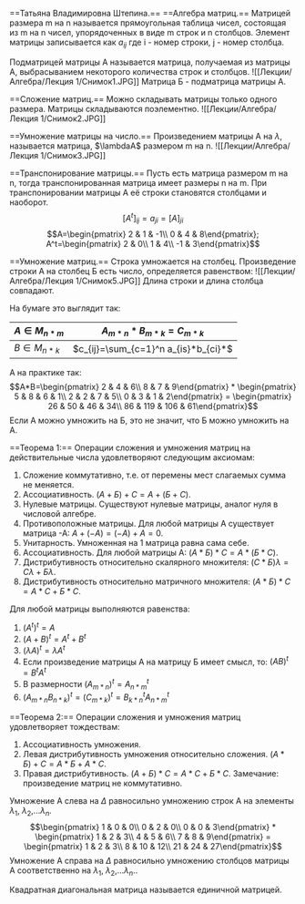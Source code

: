 ==Татьяна Владимировна Штепина.==
==Алгебра матриц.==
Матрицей размера m на n называется прямоугольная таблица чисел, состоящая из m на n чисел, упорядоченных в виде m строк и n столбцов.
Элемент матрицы записывается как $a_{ij}$
где i - номер строки,
j - номер столбца.

Подматрицей матрицы А называется матрица, получаемая из матрицы А, выбрасыванием некоторого количества строк и столбцов.
![[Лекции/Алгебра/Лекция 1/Снимок1.JPG]]
Матрица Б - подматрица матрицы А.

==Сложение матриц.==
Можно складывать матрицы только одного размера. Матрицы складываются поэлементно.
![[Лекции/Алгебра/Лекция 1/Снимок2.JPG]]

==Умножение матрицы на число.==
Произведением матрицы А на $\lambda$, называется матрица, $\lambdaА$ размером m на n.
![[Лекции/Алгебра/Лекция 1/Снимок3.JPG]]

==Транспонирование матрицы.==
Пусть есть матрица размером m на n, тогда транспонированная матрица имеет размеры n на m. При транспонировании матрицы А её строки становятся столбцами и наоборот. 
$$[A^t]_{ij}=a_{ji}=[A]_{ji}$$
$$A=\begin{pmatrix} 2 & 1 & -1\\ 0 & 4 & 8\end{pmatrix}; A^t=\begin{pmatrix} 2 & 0\\ 1 & 4\\ -1 & 3\end{pmatrix}$$

==Умножение матриц.==
Cтрока умножается на столбец.
Произведение строки А на столбец Б есть число, определяется равенством:
![[Лекции/Алгебра/Лекция 1/Снимок5.JPG]]
Длина строки и длина столбца совпадают.

На бумаге это выглядит так:

$A\in M_{n*m}$ |$A_{m*n}*B_{m*k}=C_{m*k}$
----------------- | --------------------
$B\in M_{n*k}$ | $c_{ij}=\sum_{c=1}^n a_{is}*b_{ci}*$ 
А на практике так:
$$A*B=\begin{pmatrix} 2 & 4 & 6\\ 8 & 7 & 9\end{pmatrix} * \begin{pmatrix} 5 & 8 & 6 & 1\\ 2 & 2 & 7 & 5\\ 0 & 3 & 1 & 2\end{pmatrix} = \begin{pmatrix} 26 & 50 & 46 & 34\\ 86 & 119 & 106 & 61\end{pmatrix}$$
Если А можно умножить на Б, это не значит, что Б можно умножить на А.

==Теорема 1:==
Операции сложения и умножения матриц на действительные числа удовлетворяют следующим аксиомам:
1. Сложение коммутативно, т.е. от перемены мест слагаемых сумма не меняется.
2. Ассоциативность. $(А+Б)+С = А+(Б+С)$.
3. Нулевые матрицы. Существуют нулевые матрицы, аналог нуля в числовой алгебре.
4. Противоположные матрицы. Для любой матрицы А существует матрица -А: $А+(-А) = (-А)+А = 0$.
5. Унитарность. Умноженная на 1 матрица равна сама себе.
6. Ассоциативность. Для любой матрицы А:  $(А*Б)*С = А*(Б*С)$.
7. Дистрибутивность относительно скалярного множителя:  $(С*Б)\lambda = С\lambda+Б\lambda$.
8. Дистрибутивность относительно матричного множителя:  $(А*Б)*С = А*С+Б*С$.

Для любой матрицы выполняются равенства:
1. $(A^t)^t=A$
2. $(A+B)^t=A^t+B^t$
3. $(\lambda A)^t=\lambda A^t$
4. Если произведение матрицы А на матрицу Б имеет смысл, то: $(AB)^t=B^tA^t$
5. В размерности $(A_{m*n})^t=A^t_{n*m}$ 
6. $(A_{m*n}B_{n*k})^t =(C_{m*k})^t=B^t_{k*n}A^t_{n*m}$  

==Теорема 2:==
Операции сложения и умножения матриц удовлетворяет тождествам:
1. Ассоциативность умножения.
2. Левая дистрибутивность умножения относительно сложения. $(А*Б)+С = А*Б + А*С$.
3. Правая дистрибутивность. $(А+Б)*С = А*С+Б*С$.
Замечание: произведение матриц не коммутативно.

Умножение А слева на $\Delta$ равносильно умножению строк А на элементы $\lambda_1$, $\lambda_2$,...$\lambda_n$.
$$\begin{pmatrix} 1 & 0 & 0\\ 0 & 2 & 0\\ 0 & 0 & 3\end{pmatrix} * \begin{pmatrix} 1 & 2 & 3\\ 4 & 5 & 6\\ 7 & 8 & 9\end{pmatrix} = \begin{pmatrix} 1 & 2 & 3\\ 8 & 10 & 12\\ 21 & 24 & 27\end{pmatrix}$$
Умножение А справа на $\Delta$ равносильно умножению столбцов матрицы А соответственно на $\lambda_1$, $\lambda_2$,...$\lambda_n$..

Квадратная диагональная матрица называется единичной матрицей.

